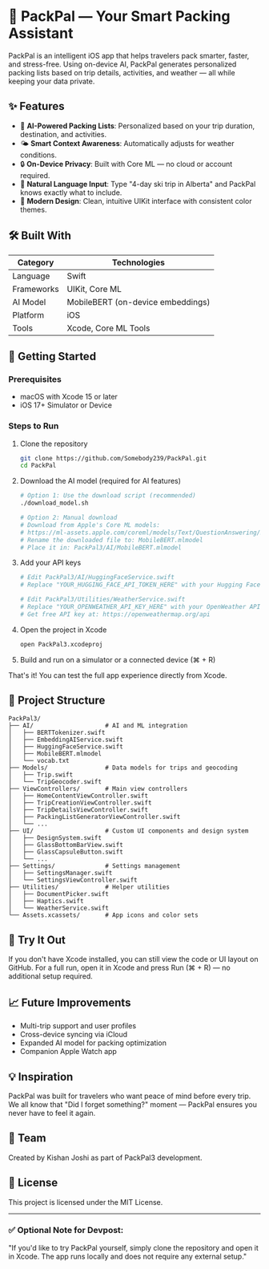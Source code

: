 # 🎒 PackPal — Your Smart Packing Assistant

PackPal is an intelligent iOS app that helps travelers pack smarter, faster, and stress-free.
Using on-device AI, PackPal generates personalized packing lists based on trip details, activities, and weather — all while keeping your data private.

## ✨ Features

- 🧳 **AI-Powered Packing Lists**: Personalized based on your trip duration, destination, and activities.
- 🌤️ **Smart Context Awareness**: Automatically adjusts for weather conditions.
- 🔒 **On-Device Privacy**: Built with Core ML — no cloud or account required.
- 🧠 **Natural Language Input**: Type "4-day ski trip in Alberta" and PackPal knows exactly what to include.
- 📱 **Modern Design**: Clean, intuitive UIKit interface with consistent color themes.

## 🛠️ Built With

| Category | Technologies |
|----------|-------------|
| Language | Swift |
| Frameworks | UIKit, Core ML |
| AI Model | MobileBERT (on-device embeddings) |
| Platform | iOS |
| Tools | Xcode, Core ML Tools |

## 🚀 Getting Started

### Prerequisites

- macOS with Xcode 15 or later
- iOS 17+ Simulator or Device

### Steps to Run

1. Clone the repository
   ```bash
   git clone https://github.com/Somebody239/PackPal.git
   cd PackPal
   ```

2. Download the AI model (required for AI features)
   ```bash
   # Option 1: Use the download script (recommended)
   ./download_model.sh
   
   # Option 2: Manual download
   # Download from Apple's Core ML models:
   # https://ml-assets.apple.com/coreml/models/Text/QuestionAnswering/BERT_SQUAD/BERTSQUADFP16.mlmodel
   # Rename the downloaded file to: MobileBERT.mlmodel
   # Place it in: PackPal3/AI/MobileBERT.mlmodel
   ```

3. Add your API keys
   ```bash
   # Edit PackPal3/AI/HuggingFaceService.swift
   # Replace "YOUR_HUGGING_FACE_API_TOKEN_HERE" with your Hugging Face API token
   
   # Edit PackPal3/Utilities/WeatherService.swift  
   # Replace "YOUR_OPENWEATHER_API_KEY_HERE" with your OpenWeather API key
   # Get free API key at: https://openweathermap.org/api
   ```

4. Open the project in Xcode
   ```bash
   open PackPal3.xcodeproj
   ```

5. Build and run on a simulator or a connected device (⌘ + R)

That's it! You can test the full app experience directly from Xcode.

## 🧩 Project Structure

```
PackPal3/
├── AI/                    # AI and ML integration
│   ├── BERTTokenizer.swift
│   ├── EmbeddingAIService.swift
│   ├── HuggingFaceService.swift
│   ├── MobileBERT.mlmodel
│   └── vocab.txt
├── Models/                # Data models for trips and geocoding
│   ├── Trip.swift
│   └── TripGeocoder.swift
├── ViewControllers/       # Main view controllers
│   ├── HomeContentViewController.swift
│   ├── TripCreationViewController.swift
│   ├── TripDetailsViewController.swift
│   ├── PackingListGeneratorViewController.swift
│   └── ...
├── UI/                    # Custom UI components and design system
│   ├── DesignSystem.swift
│   ├── GlassBottomBarView.swift
│   ├── GlassCapsuleButton.swift
│   └── ...
├── Settings/              # Settings management
│   ├── SettingsManager.swift
│   └── SettingsViewController.swift
├── Utilities/             # Helper utilities
│   ├── DocumentPicker.swift
│   ├── Haptics.swift
│   └── WeatherService.swift
└── Assets.xcassets/       # App icons and color sets
```

## 📘 Try It Out

If you don't have Xcode installed, you can still view the code or UI layout on GitHub.
For a full run, open it in Xcode and press Run (⌘ + R) — no additional setup required.

## 📈 Future Improvements

- Multi-trip support and user profiles
- Cross-device syncing via iCloud
- Expanded AI model for packing optimization
- Companion Apple Watch app

## 💡 Inspiration

PackPal was built for travelers who want peace of mind before every trip.
We all know that "Did I forget something?" moment — PackPal ensures you never have to feel it again.

## 👥 Team

Created by Kishan Joshi as part of PackPal3 development.

## 📄 License

This project is licensed under the MIT License.

---

### ✅ Optional Note for Devpost:

"If you'd like to try PackPal yourself, simply clone the repository and open it in Xcode. The app runs locally and does not require any external setup."
